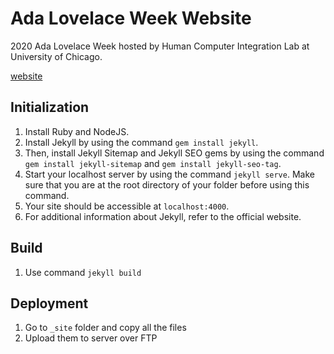 # Ada Lovelace Week Website
2020 Ada Lovelace Week hosted by Human Computer Integration Lab at University of Chicago. 

[website](http://ada2020.cs.uchicago.edu)

## Initialization
1. Install Ruby and NodeJS.
2. Install Jekyll by using the command `gem install jekyll`.
3. Then, install Jekyll Sitemap and Jekyll SEO gems by using the command `gem install jekyll-sitemap` and `gem install jekyll-seo-tag`.
4. Start your localhost server by using the command `jekyll serve`. Make sure that you are at the root directory of your folder before using this command.
5. Your site should be accessible at `localhost:4000`.
6. For additional information about Jekyll, refer to the official website.


## Build
1. Use command `jekyll build`


## Deployment
1. Go to `_site` folder and copy all the files
2. Upload them to server over FTP

